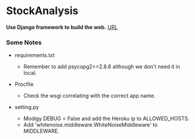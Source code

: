 # StockAnalysis
**Use Django framework to build the web.**
[URL](https://meow-stock.herokuapp.com/)

### Some Notes
- requirements.txt
	- Remember to add psycopg2==2.8.6 although we don't need it in local.

- Procfile
	- Check the wsgi correlating with the correct app name.

- setting.py
	- Modigy DEBUG = False and add the Heroku ip to ALLOWED_HOSTS.
	- Add 'whitenoise.middleware.WhiteNoiseMiddleware' to MIDDLEWARE.
